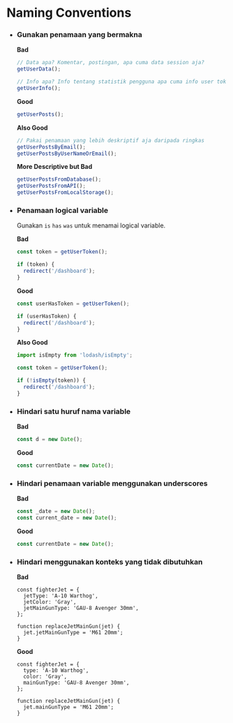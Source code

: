 # Naming Conventions

- ### Gunakan penamaan yang bermakna

  **Bad**

  ```js
  // Data apa? Komentar, postingan, apa cuma data session aja?
  getUserData();

  // Info apa? Info tentang statistik pengguna apa cuma info user token aja?
  getUserInfo();
  ```

  **Good**

  ```js
  getUserPosts();
  ```

  **Also Good**

  ```js
  // Pakai penamaan yang lebih deskriptif aja daripada ringkas
  getUserPostsByEmail();
  getUserPostsByUserNameOrEmail();
  ```

  **More Descriptive but Bad**

  ```js
  getUserPostsFromDatabase();
  getUserPostsFromAPI();
  getUserPostsFromLocalStorage();
  ```

- ### Penamaan logical variable

  Gunakan `is` `has` `was` untuk menamai logical variable.

  **Bad**

  ```js
  const token = getUserToken();

  if (token) {
    redirect('/dashboard');
  }
  ```

  **Good**

  ```js
  const userHasToken = getUserToken();

  if (userHasToken) {
    redirect('/dashboard');
  }
  ```

  **Also Good**

  ```js
  import isEmpty from 'lodash/isEmpty';

  const token = getUserToken();

  if (!isEmpty(token)) {
    redirect('/dashboard');
  }
  ```

- ### Hindari satu huruf nama variable

  **Bad**

  ```js
  const d = new Date();
  ```

  **Good**

  ```js
  const currentDate = new Date();
  ```

- ### Hindari penamaan variable menggunakan underscores

  **Bad**

  ```js
  const _date = new Date();
  const current_date = new Date();
  ```

  **Good**

  ```js
  const currentDate = new Date();
  ```

- ### Hindari menggunakan konteks yang tidak dibutuhkan

  **Bad**

  ```
  const fighterJet = {
    jetType: 'A-10 Warthog',
    jetColor: 'Gray',
    jetMainGunType: 'GAU-8 Avenger 30mm',
  };

  function replaceJetMainGun(jet) {
    jet.jetMainGunType = 'M61 20mm';
  }
  ```

  **Good**

  ```
  const fighterJet = {
    type: 'A-10 Warthog',
    color: 'Gray',
    mainGunType: 'GAU-8 Avenger 30mm',
  };

  function replaceJetMainGun(jet) {
    jet.mainGunType = 'M61 20mm';
  }
  ```
